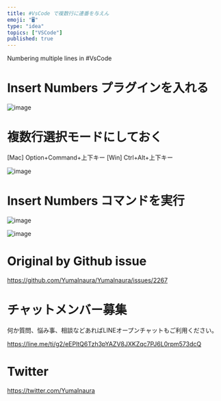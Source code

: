 ```yaml
---
title: #VsCode で複数行に連番を与えん
emoji: "🖥"
type: "idea"
topics: ["VSCode"]
published: true
---
```


Numbering multiple lines in #VsCode


# Insert Numbers プラグインを入れる

![image](https://user-images.githubusercontent.com/13635059/61599373-399f6d00-ac63-11e9-9cef-b7bc412751c2.png)

# 複数行選択モードにしておく

[Mac] Option+Command+上下キー
 [Win]  Ctrl+Alt+上下キー


![image](https://user-images.githubusercontent.com/13635059/61599363-2b515100-ac63-11e9-8f43-1bd1503f3b09.png)

# Insert Numbers コマンドを実行

![image](https://user-images.githubusercontent.com/13635059/61599411-9733b980-ac63-11e9-855a-cb4cea966823.png)

![image](https://user-images.githubusercontent.com/13635059/61599387-5340b480-ac63-11e9-89f9-52af8d49b371.png)





# Original by Github issue

https://github.com/YumaInaura/YumaInaura/issues/2267








<!-- Update From Qiita API -->

# チャットメンバー募集


何か質問、悩み事、相談などあればLINEオープンチャットもご利用ください。

https://line.me/ti/g2/eEPltQ6Tzh3pYAZV8JXKZqc7PJ6L0rpm573dcQ





# Twitter


https://twitter.com/YumaInaura


<!-- Update From Qiita API -->


